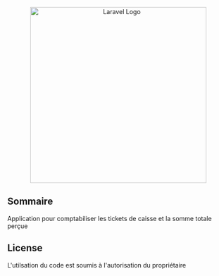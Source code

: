 <p align="center"><a href="https://laravel.com" target="_blank"><img src="https://raw.githubusercontent.com/laravel/art/master/logo-lockup/5%20SVG/2%20CMYK/1%20Full%20Color/laravel-logolockup-cmyk-red.svg" width="400" alt="Laravel Logo"></a></p>



## Sommaire

Application pour comptabiliser les tickets de caisse et la somme totale perçue



## License

L'utilsation du code est soumis à l'autorisation du propriétaire
